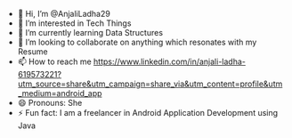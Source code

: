 - 👋 Hi, I’m @AnjaliLadha29
- 👀 I’m interested in Tech Things
- 🌱 I’m currently learning Data Structures
- 💞️ I’m looking to collaborate on anything which resonates with my Resume
- 📫 How to reach me https://www.linkedin.com/in/anjali-ladha-619573221?utm_source=share&utm_campaign=share_via&utm_content=profile&utm_medium=android_app
- 😄 Pronouns: She
- ⚡ Fun fact: I am a freelancer in Android Application Development using Java

<!---
AnjaliLadha29/AnjaliLadha29 is a ✨ special ✨ repository because its `README.md` (this file) appears on your GitHub profile.
You can click the Preview link to take a look at your changes.
--->
